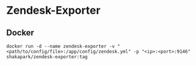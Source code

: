 # Zendesk-Exporter

## Docker

~~~ shell
docker run -d --name zendesk-exporter -v "<path/to/config/file>:/app/config/zendesk.yml" -p "<ip>:<port>:9146" shakapark/zendesk-exporter:tag
~~~